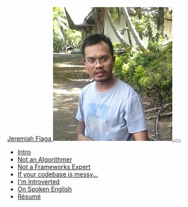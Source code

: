<nav class="navbar navbar-expand-lg navbar-dark bg-primary fixed-top" id="sideNav">
    <a class="navbar-brand js-scroll-trigger" href="#page-top">
        <span class="d-block d-lg-none">Jeremiah Flaga</span>
        <span class="d-none d-lg-block"><img class="img-fluid img-profile rounded-circle mx-auto mb-2" src="../../images/Jboy2017-Anti-Resume-Small.jpg" alt="" /></span>
    </a>
    <button class="navbar-toggler" type="button" data-toggle="collapse" data-target="#navbarSupportedContent" aria-controls="navbarSupportedContent" aria-expanded="false" aria-label="Toggle navigation"><span class="navbar-toggler-icon"></span></button>
    <div class="collapse navbar-collapse" id="navbarSupportedContent">
        <ul class="navbar-nav">
            <li class="nav-item"><a class="nav-link js-scroll-trigger" href="#intro">Intro</a></li>
            <li class="nav-item"><a class="nav-link js-scroll-trigger" href="#not-an-algorithmer">Not an Algorithmer</a></li>
            <li class="nav-item"><a class="nav-link js-scroll-trigger" href="#not-an-expert-on-frameworks">Not a Frameworks Expert</a></li>
            <li class="nav-item"><a class="nav-link js-scroll-trigger" href="#if-your-codebase-is-messy">If your codebase is messy...</a></li>            
            <li class="nav-item"><a class="nav-link js-scroll-trigger" href="#i-am-introverted">I'm Introverted</a></li>
            <li class="nav-item"><a class="nav-link js-scroll-trigger" href="#not-yet-good-with-spoken-english">On Spoken English</a></li>
            <li class="nav-item"><a class="nav-link js-scroll-trigger" href="#back-to-resume">Résumé</a></li>
        </ul>
    </div>
</nav>